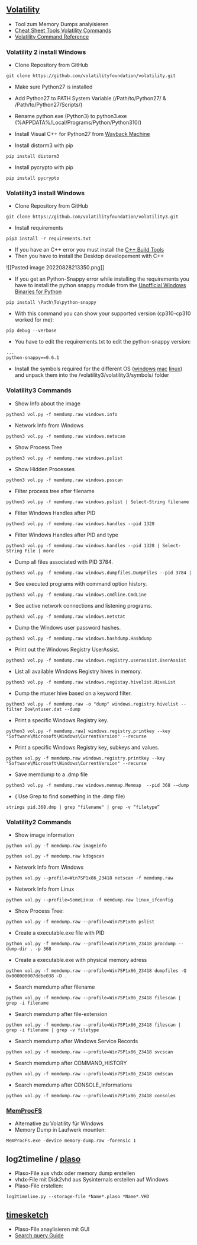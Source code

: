 ## [Volatility](https://www.volatilityfoundation.org/releases)
- Tool zum Memory Dumps analyisieren
- [Cheat Sheet Tools Volatility Commands](https://book.hacktricks.xyz/generic-methodologies-and-resources/basic-forensic-methodology/memory-dump-analysis/volatility-examples)
- [Volatility Command Reference](https://github.com/volatilityfoundation/volatility/wiki/Command-Reference)

### Volatility 2 install Windows
- Clone Repository from GitHub
```
git clone https://github.com/volatilityfoundation/volatility.git
```

- Make sure Python27 is installed
- Add Python27 to PATH System Variable (/Path/to/Python27/ & /Path/to/Python27/Scripts/)
- Rename python.exe (Python3) to python3.exe (%APPDATA%/Local/Programs/Python/Python310/)
- Install Visual C++ for Python27 from [Wayback Machine](https://web.archive.org/web/20190720195601/http://www.microsoft.com/en-us/download/confirmation.aspx?id=44266)

- Install distorm3 with pip
```
pip install distorm3
```
- Install pycrypto with pip
```
pip install pycrypto
```

### Volatility3 install Windows
- Clone Repository from GitHub
```
git clone https://github.com/volatilityfoundation/volatility3.git
```

- Install requirements
```
pip3 install -r requirements.txt
```

- If you have an C++ error you must install the [C++ Build Tools](https://visualstudio.microsoft.com/visual-cpp-build-tools/)
- Then you have to install the Desktop developement with C++

![[Pasted image 20220828213350.png]]

- If you get an Python-Snappy error while installing the requirements you have to install the python snappy module from the [Unofficial Windows Binaries for Python](https://www.lfd.uci.edu/~gohlke/pythonlibs/#python-snappy)
```
pip install \Path\To\python-snappy
```

- With this command you can show your supported version (cp310-cp310 worked for me):
```
pip debug --verbose
```

- You have to edit the requirements.txt to edit the python-snappy version:
```
...
python-snappy==0.6.1
```

- Install the symbols required for the different OS ([windows](https://downloads.volatilityfoundation.org/volatility3/symbols/windows.zip) [mac](https://downloads.volatilityfoundation.org/volatility3/symbols/mac.zip) [linux](https://downloads.volatilityfoundation.org/volatility3/symbols/linux.zip)) and unpack them into the /volatility3/volatility3/symbols/ folder

### Volatility3 Commands
- Show Info about the image
```
python3 vol.py -f memdump.raw windows.info
```

- Network Info from Windows
```
python3 vol.py -f memdump.raw windows.netscan
```

- Show Process Tree
```
python3 vol.py -f memdump.raw windows.pslist
```

- Show Hidden Processes
```
python3 vol.py -f memdump.raw windows.psscan
```

- Filter process tree after filename
```
python3 vol.py -f memdump.raw windows.pslist | Select-String filename
```

- Filter Windows Handles after PID
```
python3 vol.py -f memdump.raw windows.handles --pid 1328
```

- Filter Windows Handles after PID and type
```
python3 vol.py -f memdump.raw windows.handles --pid 1328 | Select-String File | more
```

- Dump all files associated with PID 3784.
```
python3 vol.py -f memdump.raw windows.dumpfiles.DumpFiles --pid 3784 |
```

- See executed programs with command option history.
```
python3 vol.py -f memdump.raw windows.cmdline.CmdLine
```

- See active network connections and listening programs.
```
python3 vol.py -f memdump.raw windows.netstat
```

- Dump the Windows user password hashes.
```
python3 vol.py -f memdump.raw windows.hashdump.Hashdump
```

- Print out the Windows Registry UserAssist.
```
python3 vol.py -f memdump.raw windows.registry.userassist.UserAssist
```

- List all available Windows Registry hives in memory.
```
python3 vol.py -f memdump.raw windows.registay.hivelist.HiveList
```

- Dump the ntuser hive based on a keyword filter.
```
python3 vol.py -f memdump.raw -o "dump" windows.registry.hivelist --filter Doe\ntuser.dat --dump
```

- Print a specific Windows Registry key.
```
python3 vol.py -f memdump.raw] windows.registry.printkey --key "Software\Microsoft\Windows\CurrentVersion" --recurse
```

- Print a specific Windows Registry key, subkeys and values.
```
python vol.py -f memdump.raw windows.registry.printkey --key "Software\Microsoft\Windows\CurrentVersion" --recurse
```

- Save memdump to a .dmp file
```
python3 vol.py -f memdump.raw windows.memmap.Memmap  --pid 368 -–dump
```

- ( Use Grep to find something in the .dmp file)
```
strings pid.368.dmp | grep "filename" | grep -v “filetype”
```

### Volatility2 Commands
- Show image information
```
python vol.py -f memdump.raw imageinfo
```

```
python vol.py -f memdump.raw kdbgscan
```

- Network Info from Windows
```
python vol.py --profile=Win7SP1x86_23418 netscan -f memdump.raw 
```

- Network Info from Linux
```
python vol.py --profile=SomeLinux -f memdump.raw linux_ifconfig
```

- Show Process Tree:
```
python vol.py -f memdump.raw --profile=Win7SP1x86 pslist
```

- Create a executable.exe file with PID
```
python vol.py -f memdump.raw --profile=Win7SP1x86_23418 procdump --dump-dir . -p 368
```

- Create a executable.exe with physical memory adress
```
python vol.py -f memdump.raw --profile=Win7SP1x86_23418 dumpfiles -Q 0x000000007dd6e038 -D .
```

- Search memdump after filename
```
python vol.py -f memdump.raw --profile=Win7SP1x86_23418 filescan | grep -i filename
```

- Search memdump after file-extension
```
python vol.py -f memdump.raw --profile=Win7SP1x86_23418 filescan | grep -i filename | grep -v filetype
```

- Search memdump after Windows Service Records
```
python vol.py -f memdump.raw --profile=Win7SP1x86_23418 svcscan
```

- Search memdump after COMMAND_HISTORY
```
python vol.py -f memdump.raw --profile=Win7SP1x86_23418 cmdscan
```

- Search memdump after CONSOLE_Informations
```
python vol.py -f memdump.raw --profile=Win7SP1x86_23418 consoles
```

### [MemProcFS](https://github.com/ufrisk/MemProcFS)
- Alternative zu Volatility für Windows
- Memory Dump in Laufwerk mounten:
```
MemProcFs.exe -device memory-dump.raw -forensic 1 
```

## log2timeline / [plaso](https://plaso.readthedocs.io/en/latest/sources/user/Using-log2timeline.html)
- Plaso-File aus vhdx oder memory dump erstellen
- vhdx-File mit Disk2vhd aus Sysinternals erstellen auf Windows
- Plaso-File erstellen:
```
log2timeline.py --storage-file *Name*.plaso *Name*.VHD
```

## [timesketch](https://github.com/kovakina/timesketch/blob/master/docs/SearchQueryGuide.md)
- Plaso-File anaylisieren mit GUI
- [Search query Guide](https://timesketch.org/guides/user/search-query-guide/)